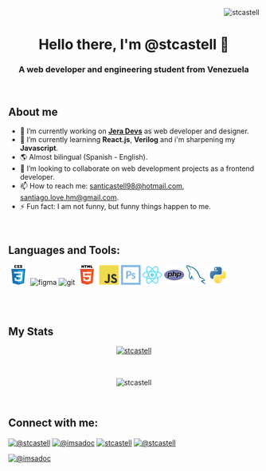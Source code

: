 <div id ="header">
  <p align="right"> <img src="https://komarev.com/ghpvc/?username=stcastell&label=Profile%20views&color=0e75b6&style=flat" alt="stcastell" /> </p>
  <h1 align="center">Hello there, I'm @stcastell 👋</h1>
  <h3 align="center">A web developer and engineering student from Venezuela</h3>
</div>

<br>

<h2>About me</h2>

- 🔭 I’m currently working on <a href="https://jeradevelopers.github.io/">**Jera Devs**</a> as web developer and designer. 
- 🌱 I’m currently learninng **React.js**, **Verilog** and i'm sharpening my **Javascript**.
- 🌎 Almost bilingual (Spanish - English).
- 👯 I’m looking to collaborate on web development projects as a frontend developer.
- 📫 How to reach me: santicastell98@hotmail.com, santiago.love.hm@gmail.com.
- ⚡ Fun fact: I am not funny, but funny things happen to me.

<br>

<h2 align="left">Languages and Tools:</h2>
<p align="left">
    <img src="https://raw.githubusercontent.com/devicons/devicon/master/icons/css3/css3-original-wordmark.svg" alt="css3" width="40" height="40"/> 
    <img src="https://www.vectorlogo.zone/logos/figma/figma-icon.svg" alt="figma" width="40" height="40"/>
    <img src="https://www.vectorlogo.zone/logos/git-scm/git-scm-icon.svg" alt="git" width="40" height="40"/>
    <img src="https://raw.githubusercontent.com/devicons/devicon/master/icons/html5/html5-original-wordmark.svg" alt="html5" width="40" height="40"/>
    <img src="https://raw.githubusercontent.com/devicons/devicon/master/icons/javascript/javascript-original.svg" alt="javascript" width="40" height="40"/>
    <img src="https://raw.githubusercontent.com/devicons/devicon/master/icons/photoshop/photoshop-line.svg" alt="photoshop" width="40" height="40"/> 
    <img src="https://github.com/devicons/devicon/blob/master/icons/react/react-original.svg" alt="React.js" width="40" height="40"/> 
    <img src="https://github.com/devicons/devicon/blob/master/icons/php/php-original.svg" alt="PHP" width="40" height="40"/> 
    <img src="https://github.com/devicons/devicon/blob/master/icons/mysql/mysql-original.svg" alt="MySQL" width="40" height="40"/> 
    <img src="https://github.com/devicons/devicon/blob/master/icons/python/python-original.svg" alt="Python" width="40" height="40"/> 
</p>

<br>
<br>

<h2>My Stats</h2>
<p align="center">
  <a href="https://github.com/ryo-ma/github-profile-trophy">
    <img src="https://github-profile-trophy.vercel.app/?username=stcastell" alt="stcastell" />
  </a> 
</p>

<br>
<p align="center">
  <img align="center" src="http://github-readme-streak-stats.herokuapp.com?user=stcastell&theme=javascript-dark&hide_border=true&border_radius=20" alt="stcastell" />
</p>

<br>

<h2 align="left">Connect with me:</h2>
<p align="left">
  <a href="https://dev.to/stcastell" target="blank"><img align="center" src="https://raw.githubusercontent.com/rahuldkjain/github-profile-readme-generator/master/src/images/icons/Social/devto.svg" alt="@stcastell" height="30" width="40" /></a>
  <a href="https://twitter.com/imsadoc" target="blank"><img align="center" src="https://raw.githubusercontent.com/rahuldkjain/github-profile-readme-generator/master/src/images/icons/Social/twitter.svg" alt="@imsadoc" height="30" width="40" /></a>
  <a href="https://www.linkedin.com/in/stcastell/" target="blank"><img align="center" src="https://raw.githubusercontent.com/rahuldkjain/github-profile-readme-generator/master/src/images/icons/Social/linked-in-alt.svg" alt="stcastell" height="30" width="40" /></a>
  <a href="https://instagram.com/stcastell" target="blank"><img align="center" src="https://raw.githubusercontent.com/rahuldkjain/github-profile-readme-generator/master/src/images/icons/Social/instagram.svg" alt="@stcastell" height="30" width="40" /></a>
</p>

<p align="left"> 
  <a href="https://twitter.com/imsadoc" target="blank"><img src="https://img.shields.io/twitter/follow/imsadoc?logo=twitter&style=for-the-badge" alt="@imsadoc" /></a> 
</p>
